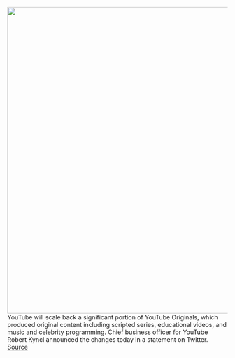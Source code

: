 <img src='https://cdn.vox-cdn.com/thumbor/ujVjd8LoHmdWZrIcIzDQ5xhCH0A=/0x0:2040x1360/1200x800/filters:focal(857x517:1183x843)/cdn.vox-cdn.com/uploads/chorus_image/image/70405083/acastro_180321_1777_youtube_0002.0.jpg' width='700px' /><br/>
YouTube will scale back a significant portion of YouTube Originals, which produced original content including scripted series, educational videos, and music and celebrity programming. Chief business officer for YouTube Robert Kyncl announced the changes today in a statement on Twitter.
<a href='https://www.theverge.com/2022/1/18/22889889/youtube-originals-series-ending-susanne-daniels'> Source <a/>